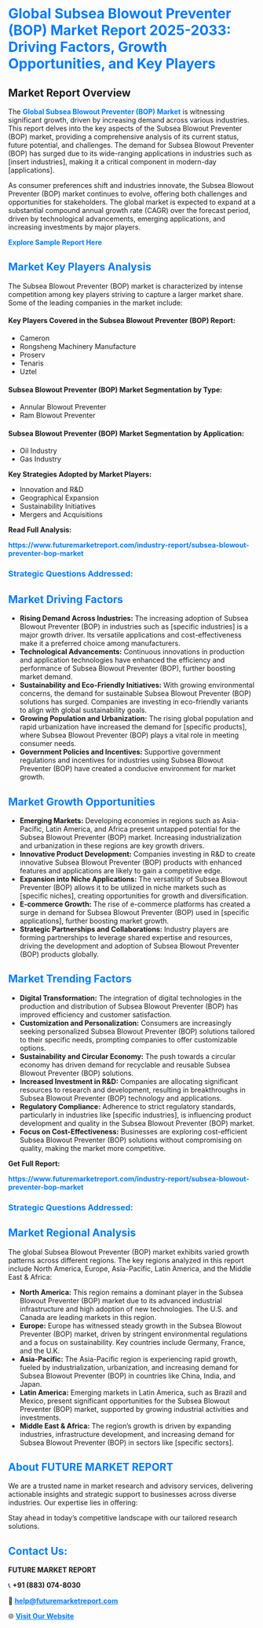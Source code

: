 <h1 style="color: #007BFF;">Global Subsea Blowout Preventer (BOP) Market Report 2025-2033: Driving Factors, Growth Opportunities, and Key Players</h1>

<section id="overview">
<h2>Market Report Overview</h2>
<p>The <a href="https://www.futuremarketreport.com/industry-report/subsea-blowout-preventer-bop-market" style="color: #007BFF; text-decoration: none;"><strong>Global Subsea Blowout Preventer (BOP) Market</strong></a> is witnessing significant growth, driven by increasing demand across various industries. This report delves into the key aspects of the Subsea Blowout Preventer (BOP) market, providing a comprehensive analysis of its current status, future potential, and challenges. The demand for Subsea Blowout Preventer (BOP) has surged due to its wide-ranging applications in industries such as [insert industries], making it a critical component in modern-day [applications].</p>
<p>As consumer preferences shift and industries innovate, the Subsea Blowout Preventer (BOP) market continues to evolve, offering both challenges and opportunities for stakeholders. The global market is expected to expand at a substantial compound annual growth rate (CAGR) over the forecast period, driven by technological advancements, emerging applications, and increasing investments by major players.</p>
</section>

<section id="overview">
<p><a href="https://www.futuremarketreport.com/request-sample/reportId=64187" style="color: #007BFF; text-decoration: none;"><strong>Explore Sample Report Here</strong></a></p>
</section>

<section id="key-players">
<h2 style="color: #007BFF;">Market Key Players Analysis</h2>
<p>The Subsea Blowout Preventer (BOP) market is characterized by intense competition among key players striving to capture a larger market share. Some of the leading companies in the market include:</p>
<h4>Key Players Covered in the Subsea Blowout Preventer (BOP) Report:</h4>
<ul><li>Cameron</li><li>Rongsheng Machinery Manufacture</li><li>Proserv</li><li>Tenaris</li><li>Uztel</li></ul>
<h4>Subsea Blowout Preventer (BOP) Market Segmentation by Type:</h4>
<ul><li>Annular Blowout Preventer</li><li>Ram Blowout Preventer</li></ul>

<h4>Subsea Blowout Preventer (BOP) Market Segmentation by Application:</h4>
<ul><li>Oil Industry</li><li>Gas Industry</li></ul>
<p><strong>Key Strategies Adopted by Market Players:</strong></p>
<ul>
<li>Innovation and R&D</li>
<li>Geographical Expansion</li>
<li>Sustainability Initiatives</li>
<li>Mergers and Acquisitions</li>
</ul>
</section>

<section>
<p><strong>Read Full Analysis: </strong></p><a href="https://www.futuremarketreport.com/industry-report/subsea-blowout-preventer-bop-market" style="color: #007BFF; text-decoration: none;"><strong>https://www.futuremarketreport.com/industry-report/subsea-blowout-preventer-bop-market</strong></a>
<h3 style="color: #007BFF;">Strategic Questions Addressed:</h3>
</section>

<section id="driving-factors">
<h2 style="color: #007BFF;">Market Driving Factors</h2>
<ul>
<li><strong>Rising Demand Across Industries:</strong> The increasing adoption of Subsea Blowout Preventer (BOP) in industries such as [specific industries] is a major growth driver. Its versatile applications and cost-effectiveness make it a preferred choice among manufacturers.</li>
<li><strong>Technological Advancements:</strong> Continuous innovations in production and application technologies have enhanced the efficiency and performance of Subsea Blowout Preventer (BOP), further boosting market demand.</li>
<li><strong>Sustainability and Eco-Friendly Initiatives:</strong> With growing environmental concerns, the demand for sustainable Subsea Blowout Preventer (BOP) solutions has surged. Companies are investing in eco-friendly variants to align with global sustainability goals.</li>
<li><strong>Growing Population and Urbanization:</strong> The rising global population and rapid urbanization have increased the demand for [specific products], where Subsea Blowout Preventer (BOP) plays a vital role in meeting consumer needs.</li>
<li><strong>Government Policies and Incentives:</strong> Supportive government regulations and incentives for industries using Subsea Blowout Preventer (BOP) have created a conducive environment for market growth.</li>
</ul>
</section>

<section id="growth-opportunities">
<h2 style="color: #007BFF;">Market Growth Opportunities</h2>
<ul>
<li><strong>Emerging Markets:</strong> Developing economies in regions such as Asia-Pacific, Latin America, and Africa present untapped potential for the Subsea Blowout Preventer (BOP) market. Increasing industrialization and urbanization in these regions are key growth drivers.</li>
<li><strong>Innovative Product Development:</strong> Companies investing in R&D to create innovative Subsea Blowout Preventer (BOP) products with enhanced features and applications are likely to gain a competitive edge.</li>
<li><strong>Expansion into Niche Applications:</strong> The versatility of Subsea Blowout Preventer (BOP) allows it to be utilized in niche markets such as [specific niches], creating opportunities for growth and diversification.</li>
<li><strong>E-commerce Growth:</strong> The rise of e-commerce platforms has created a surge in demand for Subsea Blowout Preventer (BOP) used in [specific applications], further boosting market growth.</li>
<li><strong>Strategic Partnerships and Collaborations:</strong> Industry players are forming partnerships to leverage shared expertise and resources, driving the development and adoption of Subsea Blowout Preventer (BOP) products globally.</li>
</ul>
</section>

<section id="trending-factors">
<h2 style="color: #007BFF;">Market Trending Factors</h2>
<ul>
<li><strong>Digital Transformation:</strong> The integration of digital technologies in the production and distribution of Subsea Blowout Preventer (BOP) has improved efficiency and customer satisfaction.</li>
<li><strong>Customization and Personalization:</strong> Consumers are increasingly seeking personalized Subsea Blowout Preventer (BOP) solutions tailored to their specific needs, prompting companies to offer customizable options.</li>
<li><strong>Sustainability and Circular Economy:</strong> The push towards a circular economy has driven demand for recyclable and reusable Subsea Blowout Preventer (BOP) solutions.</li>
<li><strong>Increased Investment in R&D:</strong> Companies are allocating significant resources to research and development, resulting in breakthroughs in Subsea Blowout Preventer (BOP) technology and applications.</li>
<li><strong>Regulatory Compliance:</strong> Adherence to strict regulatory standards, particularly in industries like [specific industries], is influencing product development and quality in the Subsea Blowout Preventer (BOP) market.</li>
<li><strong>Focus on Cost-Effectiveness:</strong> Businesses are exploring cost-efficient Subsea Blowout Preventer (BOP) solutions without compromising on quality, making the market more competitive.</li>
</ul>
</section>

<section>
<p><strong>Get Full Report: </strong></p><a href="https://www.futuremarketreport.com/industry-report/subsea-blowout-preventer-bop-market" style="color: #007BFF; text-decoration: none;"><strong>https://www.futuremarketreport.com/industry-report/subsea-blowout-preventer-bop-market</strong></a>
<h3 style="color: #007BFF;">Strategic Questions Addressed:</h3>
</section>


<section id="regional-analysis">
<h2 style="color: #007BFF;">Market Regional Analysis</h2>
<p>The global Subsea Blowout Preventer (BOP) market exhibits varied growth patterns across different regions. The key regions analyzed in this report include North America, Europe, Asia-Pacific, Latin America, and the Middle East & Africa:</p>
<ul>
<li><strong>North America:</strong> This region remains a dominant player in the Subsea Blowout Preventer (BOP) market due to its advanced industrial infrastructure and high adoption of new technologies. The U.S. and Canada are leading markets in this region.</li>
<li><strong>Europe:</strong> Europe has witnessed steady growth in the Subsea Blowout Preventer (BOP) market, driven by stringent environmental regulations and a focus on sustainability. Key countries include Germany, France, and the U.K.</li>
<li><strong>Asia-Pacific:</strong> The Asia-Pacific region is experiencing rapid growth, fueled by industrialization, urbanization, and increasing demand for Subsea Blowout Preventer (BOP) in countries like China, India, and Japan.</li>
<li><strong>Latin America:</strong> Emerging markets in Latin America, such as Brazil and Mexico, present significant opportunities for the Subsea Blowout Preventer (BOP) market, supported by growing industrial activities and investments.</li>
<li><strong>Middle East & Africa:</strong> The region’s growth is driven by expanding industries, infrastructure development, and increasing demand for Subsea Blowout Preventer (BOP) in sectors like [specific sectors].</li>
</ul>
</section>

<footer>
<h2 style="color: #007BFF;">About FUTURE MARKET REPORT</h2>
<p>We are a trusted name in market research and advisory services, delivering actionable insights and strategic support to businesses across diverse industries. Our expertise lies in offering:</p>

<p>Stay ahead in today’s competitive landscape with our tailored research solutions.</p>

<h2 style="color: #007BFF;">Contact Us:</h2>
<p><strong>FUTURE MARKET REPORT</strong></p>
<p>📞 <strong>+91 (883) 074-8030</strong></p>
<p>📧 <strong><a href="mailto:help@futuremarketreport.com" style="color: #007BFF;">help@futuremarketreport.com</a></strong></p>
<p>🌐 <strong><a href="https://www.futuremarketreport.com/" style="color: #007BFF;">Visit Our Website</a></strong></p>
</footer>